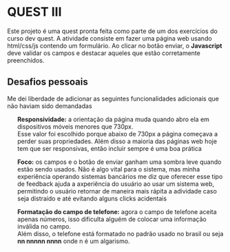 <h1>QUEST III</h1>
<p>Este projeto é uma quest pronta feita como parte de um dos exercícios do curso dev quest.
A atividade consiste em fazer uma página web usando html/css/js contendo um formulário.
Ao clicar no botão enviar, o <b>Javascript</b> deve validar os campos e destacar aqueles que estão corretamente preenchidos.
</p>
<h2>Desafios pessoais</h2>
<p>Me dei liberdade de adicionar as seguintes funcionalidades adicionais que não haviam sido demandadas</p>
<ul><b>Responsividade:</b> a orientação da página muda quando abro ela em dispositivos móveis menores que 730px.<br> 
Esse valor foi escolhido porque abaixo de 730px a página começava a perder suas propriedades.
Além disso a maioria das páginas web hoje tem que ser responsivas, então incluir sempre é uma boa prática</ul>
<ul><b>Foco:</b> os campos e o botão de enviar ganham uma sombra leve quando estão sendo usados.
Não é algo vital para o sistema, mas minha experiência operando sistemas bancários me diz que oferecer esse tipo de feedback 
ajuda a axperiência do usuário ao usar um sistema web, permitindo o usuário retornar de maneira mais rápita a adividade caso 
seja distraído e até evitando alguns clicks acidentais</ul>
<ul><b>Formatação do campo de telefone:</b> agora o campo de telefone aceita apenas números, isso dificulta alguém de colocar uma informação inválida no campo.<br>
Além disso, o telefone está formatado no padrão usado no brasil ou seja <b>nn nnnnn nnnn</b> onde n é um algarismo.</ul>
